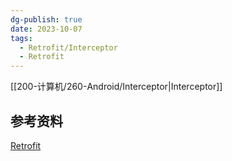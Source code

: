 ```yaml
---
dg-publish: true
date: 2023-10-07
tags:
  - Retrofit/Interceptor
  - Retrofit
---
```


[[200-计算机/260-Android/Interceptor\|Interceptor]]
## 参考资料
[Retrofit](https://square.github.io/retrofit/)